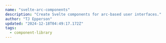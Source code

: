 ```yaml
---
name: "svelte-arc-components"
description: "Create Svelte components for arc-based user interfaces."
author: "TJ Epperson"
updated: "2024-12-18T04:49:17.172Z"
tags: 
  - component-library
---
```

